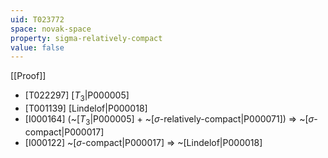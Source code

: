 ```yaml
---
uid: T023772
space: novak-space
property: sigma-relatively-compact
value: false
---
```

[[Proof]]

* [T022297] [$T_3$|P000005]
* [T001139] [Lindelof|P000018]
* [I000164] (~[$T_3$|P000005] + ~[$\sigma$-relatively-compact|P000071]) => ~[$\sigma$-compact|P000017]
* [I000122] ~[$\sigma$-compact|P000017] => ~[Lindelof|P000018]

